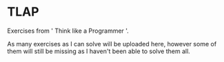 # TLAP
Exercises from ' Think like a Programmer '. 

As many exercises as I can solve will be uploaded here, however some of them will still be missing as I haven't been able to solve them all.
